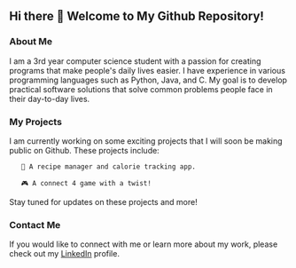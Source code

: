 ## Hi there 👋 Welcome to My Github Repository!
### About Me
I am a 3rd year computer science student with a passion for creating programs that make people's daily lives easier. I have experience in various programming languages such as Python, Java, and C. My goal is to develop practical software solutions that solve common problems people face in their day-to-day lives.
### My Projects
I am currently working on some exciting projects that I will soon be making public on Github. These projects include:

       🍝 A recipe manager and calorie tracking app.
       
       🎮 A connect 4 game with a twist!

Stay tuned for updates on these projects and more!
### Contact Me
If you would like to connect with me or learn more about my work, please check out my [LinkedIn](https://www.linkedin.com/in/arsh-aps/) profile.

<!--
**arsh-aps/arsh-aps** is a ✨ _special_ ✨ repository because its `README.md` (this file) appears on your GitHub profile.

Here are some ideas to get you started:

- 🔭 I’m currently working on ...
- 🌱 I’m currently learning ...
- 👯 I’m looking to collaborate on ...
- 🤔 I’m looking for help with ...
- 💬 Ask me about ...
- 📫 How to reach me: ...
- 😄 Pronouns: ...
- ⚡ Fun fact: ...
-->
